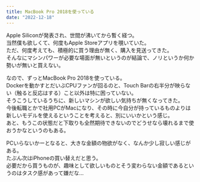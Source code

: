 ```yaml
---
title: MacBook Pro 2018を使っている
date: "2022-12-18"
---
```


Apple Siliconが発表され、世間が沸いてから暫く経つ。</br>
当然僕も欲しくて、何度もApple Storeアプリを覗いていた。</br>
ただ、何度考えても、積極的に買う理由が無く、購入を見送ってきた。</br>
そんなにマシンパワーが必要な場面が無いというのが結論で、ノリというか何か勢いが無いと買えない。</br>

なので、ずっとMacBook Pro 2018を使っている。</br>
Dockerを動かすとだいぶCPUファンが回るのと、Touch Barの右半分が映らない（触ると反応はする）こと以外は特に困っていない。</br>
そうこうしているうちに、新しいマシンが欲しい気持ちが無くなってきた。</br>
今後転職とかで社用PCがMacになり、その時に今自分が持っているものよりは新しいモデルを使えるということを考えると、別にいいかという感じ。</br>
あと、もうこの状態だと下取りも全然期待できないのでどうせなら壊れるまで使おうかなというのもある。</br>

PCいらないかーとなると、大きな金額の物欲がなく、なんか少し寂しい感じがある。</br>
たぶん次はiPhoneの買い替えだと思う。</br>
必要だから買うものが、趣味として欲しいものとそう変わらない金額であるというのはタスク感があって嫌だな…
